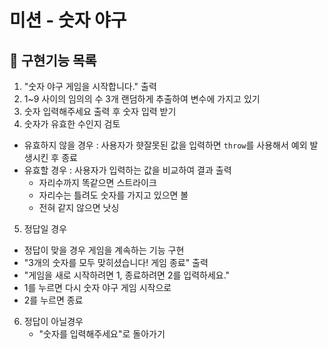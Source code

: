 # 미션 - 숫자 야구

## 📝 구현기능 목록

1. "숫자 야구 게임을 시작합니다." 출력
2. 1~9 사이의 임의의 수 3개 랜덤하게 추출하여 변수에 가지고 있기
3. 숫자 입력해주세요 출력 후 숫자 입력 받기
4. 숫자가 유효한 수인지 검토

- 유효하지 않을 경우 : 사용자가 햣잘못된 값을 입력하면 `throw`를 사용해서 예외 발생시킨 후 종료
- 유효할 경우 : 사용자가 입력하는 값을 비교하여 결과 출력
  - 자리수까지 똑같으면 스트라이크
  - 자리수는 틀려도 숫자를 가지고 있으면 볼
  - 전혀 같지 않으면 낫싱

5. 정답일 경우

- 정답이 맞을 경우 게임을 계속하는 기능 구현
- "3개의 숫자를 모두 맞히셨습니다! 게임 종료" 출력
- "게임을 새로 시작하려면 1, 종료하려면 2를 입력하세요."
- 1를 누르면 다시 숫자 야구 게임 시작으로
- 2를 누르면 종료

6. 정답이 아닐경우
   - "숫자를 입력해주세요"로 돌아가기
